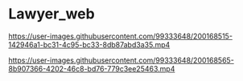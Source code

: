 # Lawyer_web

https://user-images.githubusercontent.com/99333648/200168515-142946a1-bc31-4c95-bc33-8db87abd3a35.mp4



https://user-images.githubusercontent.com/99333648/200168565-8b907366-4202-46c8-bd76-779c3ee25463.mp4

